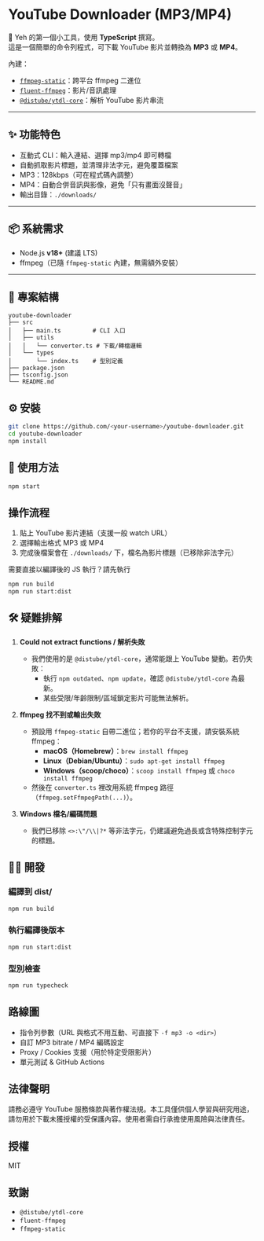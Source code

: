 # YouTube Downloader (MP3/MP4)

👋 Yeh 的第一個小工具，使用 **TypeScript** 撰寫。  
這是一個簡單的命令列程式，可下載 YouTube 影片並轉換為 **MP3** 或 **MP4**。  

內建：
- [`ffmpeg-static`](https://github.com/eugeneware/ffmpeg-static)：跨平台 ffmpeg 二進位
- [`fluent-ffmpeg`](https://github.com/fluent-ffmpeg/node-fluent-ffmpeg)：影片/音訊處理
- [`@distube/ytdl-core`](https://github.com/distubejs/ytdl-core)：解析 YouTube 影片串流

---

## ✨ 功能特色
- 互動式 CLI：輸入連結、選擇 mp3/mp4 即可轉檔  
- 自動抓取影片標題，並清理非法字元，避免覆蓋檔案  
- MP3：128kbps（可在程式碼內調整）  
- MP4：自動合併音訊與影像，避免「只有畫面沒聲音」  
- 輸出目錄：`./downloads/`

---

## 📦 系統需求
- Node.js **v18+** (建議 LTS)
- ffmpeg（已隨 `ffmpeg-static` 內建，無需額外安裝）

---

## 📂 專案結構

```
youtube-downloader
├── src
│   ├── main.ts         # CLI 入口
│   ├── utils
│   │   └── converter.ts # 下載/轉檔邏輯
│   └── types
│       └── index.ts    # 型別定義
├── package.json
├── tsconfig.json
└── README.md
```

## ⚙️ 安裝

```bash
git clone https://github.com/<your-username>/youtube-downloader.git
cd youtube-downloader
npm install
```

## 🚀 使用方法

```bash
npm start
```

## 操作流程

1. 貼上 YouTube 影片連結（支援一般 watch URL）
2. 選擇輸出格式 MP3 或 MP4
3. 完成後檔案會在 `./downloads/` 下，檔名為影片標題（已移除非法字元）

需要直接以編譯後的 JS 執行？請先執行
```bash
npm run build
npm run start:dist
``` 

## 🛠️ 疑難排解

1. **Could not extract functions / 解析失敗**
   - 我們使用的是 `@distube/ytdl-core`，通常能跟上 YouTube 變動。若仍失敗：
     - 執行 `npm outdated`、`npm update`，確認 `@distube/ytdl-core` 為最新。
     - 某些受限/年齡限制/區域鎖定影片可能無法解析。

2. **ffmpeg 找不到或輸出失敗**
   - 預設用 `ffmpeg-static` 自帶二進位；若你的平台不支援，請安裝系統 ffmpeg：
     - **macOS（Homebrew）**：`brew install ffmpeg`
     - **Linux（Debian/Ubuntu）**：`sudo apt-get install ffmpeg`
     - **Windows（scoop/choco）**：`scoop install ffmpeg` 或 `choco install ffmpeg`
   - 然後在 `converter.ts` 裡改用系統 ffmpeg 路徑（`ffmpeg.setFfmpegPath(...)`）。

3. **Windows 檔名/編碼問題**
   - 我們已移除 `<>:\"/\\|?*` 等非法字元，仍建議避免過長或含特殊控制字元的標題。

## 🧑‍💻 開發

### 編譯到 dist/

```bash
npm run build
```

### 執行編譯後版本

```bash
npm run start:dist
```

### 型別檢查

```bash
npm run typecheck
```

## 路線圖

- 指令列參數（URL 與格式不用互動、可直接下 `-f mp3 -o <dir>`）
- 自訂 MP3 bitrate / MP4 編碼設定
- Proxy / Cookies 支援（用於特定受限影片）
- 單元測試 & GitHub Actions

## 法律聲明

請務必遵守 YouTube 服務條款與著作權法規。本工具僅供個人學習與研究用途，請勿用於下載未獲授權的受保護內容。使用者需自行承擔使用風險與法律責任。

## 授權

MIT

## 致謝

- `@distube/ytdl-core`
- `fluent-ffmpeg`
- `ffmpeg-static`
